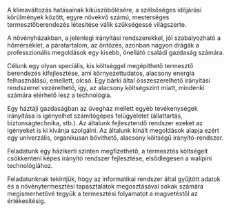 A klímaváltozás hatásainak kiküszöbölésére, a szélsőséges időjárási körülmények között,
egyre növekvő számú, mesterséges termesztőberendezés létesítése válik szükségessé világszerte.

A növényházakban, a jelenlegi irányítási rendszerekkel, jól szabályozható a hőmérséklet,
a páratartalom, az öntözés, azonban nagyon drágák a professzionális megoldások egy kisebb,
önellátó családi gazdaság számára.

Célunk egy olyan speciális, kis költséggel megépíthető termesztő berendezés kifejlesztése,
ami környezettudatos, alacsony energia felhasználású, emellett, olcsó.
Egy bárki által összeszerelhető irányítási rendszerrel vezérelhető,
így, az alacsony költségszint miatt, mindenki számára elérhető lesz a technológia.

Egy háztáji gazdaságban az üvegház mellett egyéb tevékenységek irányítása is igényelhet
számítógépes felügyeletet (állattartás, biztonságtechnika, stb.).
Az általunk fejlesztendő rendszer ezeket az igényeket is ki kívánja szolgálni.
Az általunk kínált megoldások alapja ezért egy univerzális, organikusan bővíthető,
alacsony költségű irányító-rendszer.

Feladatunk egy házikerti szinten megfizethető,
a termesztés költségeit csökkenteni képes irányító rendszer fejlesztése,
elsődlegesen a walipini technológiához.

Feladatunknak tekintjük, hogy az informatikai rendszer által gyűjtött adatok
és a növénytermesztési tapasztalatok megosztásával sokak számára megismerhetővé tegyük
a termesztési folyamatot a magvetéstől az értékesítésig.


